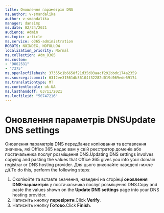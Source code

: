 ```yaml
---
title: Оновлення параметрів DNS
ms.author: v-smandalika
author: v-smandalika
manager: dansimp
ms.date: 02/24/2021
audience: Admin
ms.topic: article
ms.service: o365-administration
ROBOTS: NOINDEX, NOFOLLOW
localization_priority: Normal
ms.collection: Adm_O365
ms.custom:
- "9002531"
- "7375"
ms.openlocfilehash: 37355c1b6658f21d35d03aacf292bbdc174a2359
ms.sourcegitcommit: 6312ee31561db36104f32282d019d069ede69174
ms.translationtype: MT
ms.contentlocale: uk-UA
ms.lasthandoff: 03/11/2021
ms.locfileid: "50747216"
---
```

# <a name="update-dns-settings"></a><span data-ttu-id="2826d-102">Оновлення параметрів DNS</span><span class="sxs-lookup"><span data-stu-id="2826d-102">Update DNS settings</span></span>

<span data-ttu-id="2826d-103">Оновлення параметрів DNS передбачає копіювання та вставлення значень, які Office 365 надає вам у свій реєстратор доменів або постачальника послуг розміщення DNS.</span><span class="sxs-lookup"><span data-stu-id="2826d-103">Updating DNS settings involves copying and pasting the values that Office 365 gives you into your domain registrar or DNS hosting provider.</span></span> <span data-ttu-id="2826d-104">Для цього виконайте наведені нижче дії.</span><span class="sxs-lookup"><span data-stu-id="2826d-104">To do this, perform the following steps:</span></span>

1. <span data-ttu-id="2826d-105">Скопіюйте та вставте значення, наведені на сторінці **оновлення DNS-параметрів** у постачальника послуг розміщення DNS.</span><span class="sxs-lookup"><span data-stu-id="2826d-105">Copy and paste the values shown on the **Update DNS settings** page into your DNS hosting provider.</span></span>
2. <span data-ttu-id="2826d-106">Натисніть кнопку **перевірити**.</span><span class="sxs-lookup"><span data-stu-id="2826d-106">Click **Verify**.</span></span>
3. <span data-ttu-id="2826d-107">Натисніть кнопку **Готово**.</span><span class="sxs-lookup"><span data-stu-id="2826d-107">Click **Finish**.</span></span>